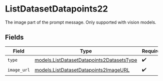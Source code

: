 # ListDatasetDatapoints22

The image part of the prompt message. Only supported with vision models.


## Fields

| Field                                                                                        | Type                                                                                         | Required                                                                                     | Description                                                                                  |
| -------------------------------------------------------------------------------------------- | -------------------------------------------------------------------------------------------- | -------------------------------------------------------------------------------------------- | -------------------------------------------------------------------------------------------- |
| `type`                                                                                       | [models.ListDatasetDatapoints2DatasetsType](../models/listdatasetdatapoints2datasetstype.md) | :heavy_check_mark:                                                                           | N/A                                                                                          |
| `image_url`                                                                                  | [models.ListDatasetDatapoints2ImageURL](../models/listdatasetdatapoints2imageurl.md)         | :heavy_check_mark:                                                                           | N/A                                                                                          |